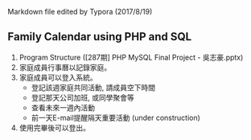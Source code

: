 Markdown file edited by Typora (2017/8/19)

## Family Calendar using PHP and SQL

1.  Program Structure ([287期] PHP MySQL Final Project - 吳志豪.pptx)
2. 家庭成員行事曆以記錄家庭。
3. 家庭成員可以登入系統。
   - 登記該週家庭共同活動, 請成員空下時間
   - 登記那天公司加班, 或同學聚會等
   - 查看未來一週內活動
   - 前一天E-mail提醒隔天重要活動 (under construction)
4. 使用完畢後可以登出。

